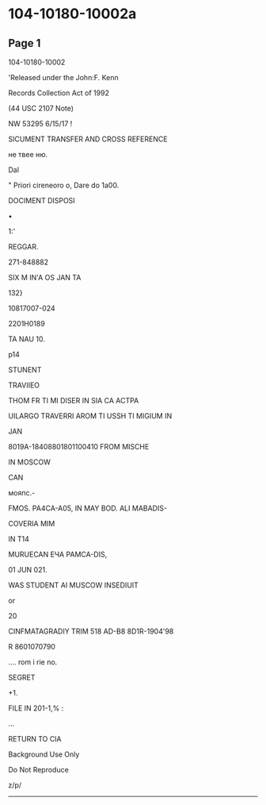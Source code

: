# 104-10180-10002a

## Page 1

104-10180-10002

'Released under the John:F. Kenn

Records Collection Act of 1992

(44 USC 2107 Note)

NW 53295 6/15/17 !

SICUMENT TRANSFER AND CROSS REFERENCE

не твее ню.

Dal

" Priori cireneoro o, Dare do 1a00.

DOCIMENT DISPOSI

•

1:'

REGGAR.

271-848882

SIX M IN'A OS JAN TA

132}

10817007-024

2201H0189

TA NAU 10.

p14

STUNENT

TRAVIIEO

THOM FR TI MI DISER IN SIA CA ACTPA

UILARGO TRAVERRI AROM TI USSH TI MIGIUM IN

JAN

8019A-18408801801100410 FROM MISCHE

IN MOSCOW

CAN

мояпс.-

FMOS. PA4CA-A05, IN MAY BOD. ALI MABADIS-

COVERIA MIM

IN T14

MURUECAN ЕЧА РАМСА-DІS,

01 JUN 021.

WAS STUDENT AI MUSCOW INSEDIUIT

or

20

CINFMATAGRADIY TRIM 518 AD-B8 8D1R-1904'98

R 8601070790

.... rom i rie no.

SEGRET

+1.

FILE IN 201-1,% :

...

RETURN TO CIA

Background Use Only

Do Not Reproduce

z/p/

---

